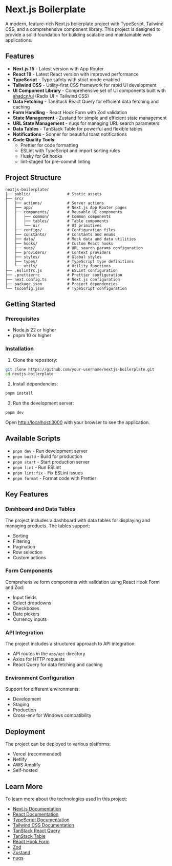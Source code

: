 # Next.js Boilerplate

A modern, feature-rich Next.js boilerplate project with TypeScript, Tailwind CSS, and a comprehensive component library. This project is designed to provide a solid foundation for building scalable and maintainable web applications.

## Features

- **Next.js 15** - Latest version with App Router
- **React 19** - Latest React version with improved performance
- **TypeScript** - Type safety with strict mode enabled
- **Tailwind CSS** - Utility-first CSS framework for rapid UI development
- **UI Component Library** - Comprehensive set of UI components built with [shadcn/ui](https://ui.shadcn.com/) (Radix UI + Tailwind CSS)
- **Data Fetching** - TanStack React Query for efficient data fetching and caching
- **Form Handling** - React Hook Form with Zod validation
- **State Management** - Zustand for simple and efficient state management
- **URL State Management** - nuqs for managing URL search parameters
- **Data Tables** - TanStack Table for powerful and flexible tables
- **Notifications** - Sonner for beautiful toast notifications
- **Code Quality Tools**:
  - Prettier for code formatting
  - ESLint with TypeScript and import sorting rules
  - Husky for Git hooks
  - lint-staged for pre-commit linting

## Project Structure

```
nextjs-boilerplate/
├── public/                # Static assets
├── src/
│   ├── actions/           # Server actions
│   ├── app/               # Next.js App Router pages
│   ├── components/        # Reusable UI components
│   │   ├── common/        # Common components
│   │   ├── tables/        # Table components
│   │   └── ui/            # UI primitives
│   ├── configs/           # Configuration files
│   ├── constants/         # Constants and enums
│   ├── data/              # Mock data and data utilities
│   ├── hooks/             # Custom React hooks
│   ├── nuqs/              # URL search params configuration
│   ├── providers/         # Context providers
│   ├── styles/            # Global styles
│   ├── types/             # TypeScript type definitions
│   └── utils/             # Utility functions
├── .eslintrc.js           # ESLint configuration
├── .prettierrc            # Prettier configuration
├── next.config.ts         # Next.js configuration
├── package.json           # Project dependencies
└── tsconfig.json          # TypeScript configuration
```

## Getting Started

### Prerequisites

- Node.js 22 or higher
- pnpm 10 or higher

### Installation

1. Clone the repository:

```bash
git clone https://github.com/your-username/nextjs-boilerplate.git
cd nextjs-boilerplate
```

2. Install dependencies:

```bash
pnpm install
```

3. Run the development server:

```bash
pnpm dev
```

Open [http://localhost:3000](http://localhost:3000) with your browser to see the application.

## Available Scripts

- `pnpm dev` - Run development server
- `pnpm build` - Build for production
- `pnpm start` - Start production server
- `pnpm lint` - Run ESLint
- `pnpm lint:fix` - Fix ESLint issues
- `pnpm format` - Format code with Prettier

## Key Features

### Dashboard and Data Tables

The project includes a dashboard with data tables for displaying and managing products. The tables support:

- Sorting
- Filtering
- Pagination
- Row selection
- Custom actions

### Form Components

Comprehensive form components with validation using React Hook Form and Zod:

- Input fields
- Select dropdowns
- Checkboxes
- Date pickers
- Currency inputs

### API Integration

The project includes a structured approach to API integration:

- API routes in the `app/api` directory
- Axios for HTTP requests
- React Query for data fetching and caching

### Environment Configuration

Support for different environments:

- Development
- Staging
- Production
- Cross-env for Windows compatibility

## Deployment

The project can be deployed to various platforms:

- Vercel (recommended)
- Netlify
- AWS Amplify
- Self-hosted

## Learn More

To learn more about the technologies used in this project:

- [Next.js Documentation](https://nextjs.org/docs)
- [React Documentation](https://react.dev/)
- [TypeScript Documentation](https://www.typescriptlang.org/docs/)
- [Tailwind CSS Documentation](https://tailwindcss.com/docs)
- [TanStack React Query](https://tanstack.com/query/latest)
- [TanStack Table](https://tanstack.com/table/latest)
- [React Hook Form](https://react-hook-form.com/)
- [Zod](https://zod.dev/)
- [Zustand](https://zustand-demo.pmnd.rs/)
- [nuqs](https://nuqs.47ng.com/)
